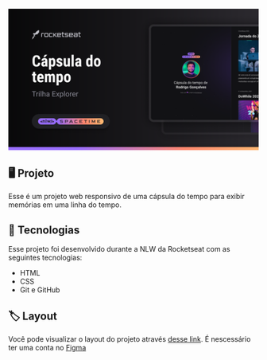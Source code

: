 <p align="center">
    <img src=".github/preview.png" alt="Demonstração do projeto" widht="100%">
</p>

## 🖥 Projeto
Esse é um projeto web responsivo de uma cápsula do tempo para exibir memórias em uma linha do tempo.

## 🚀 Tecnologias
Esse projeto foi desenvolvido durante a NLW da Rocketseat com as seguintes tecnologias:

- HTML
- CSS
- Git e GitHub

## 🏷 Layout

Você pode visualizar o layout do projeto através [desse link](https://www.figma.com/file/H0s3kTQiZ3VK7alFhvftSt/C%C3%A1psula-do-tempo-%E2%80%A2-Trilha-Explorer-(Community)-(Copy)?type=design&node-id=306%3A3&t=JYnLynM6O9Q3Xqy1-1).
É nescessário ter uma conta no [Figma](https://www.figma.com)